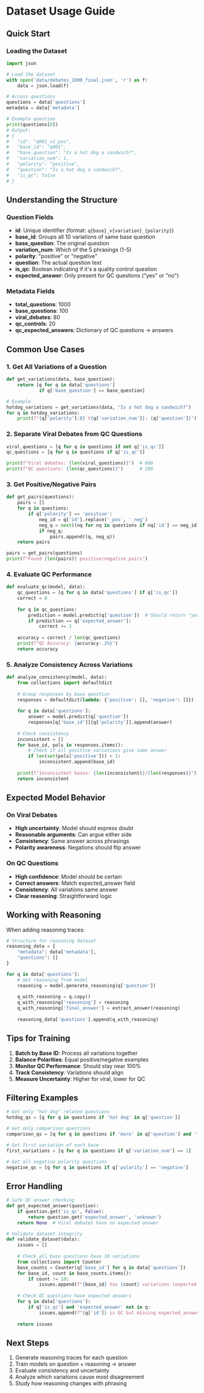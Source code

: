 # Dataset Usage Guide

## Quick Start

### Loading the Dataset
```python
import json

# Load the dataset
with open('data/debates_1000_final.json', 'r') as f:
    data = json.load(f)

# Access questions
questions = data['questions']
metadata = data['metadata']

# Example question
print(questions[0])
# Output:
# {
#   "id": "q001_v1_pos",
#   "base_id": "q001", 
#   "base_question": "Is a hot dog a sandwich?",
#   "variation_num": 1,
#   "polarity": "positive",
#   "question": "Is a hot dog a sandwich?",
#   "is_qc": false
# }
```

## Understanding the Structure

### Question Fields
- **id**: Unique identifier (format: `q{base}_v{variation}_{polarity}`)
- **base_id**: Groups all 10 variations of same base question
- **base_question**: The original question
- **variation_num**: Which of the 5 phrasings (1-5)
- **polarity**: "positive" or "negative"
- **question**: The actual question text
- **is_qc**: Boolean indicating if it's a quality control question
- **expected_answer**: Only present for QC questions ("yes" or "no")

### Metadata Fields
- **total_questions**: 1000
- **base_questions**: 100
- **viral_debates**: 80
- **qc_controls**: 20
- **qc_expected_answers**: Dictionary of QC questions → answers

## Common Use Cases

### 1. Get All Variations of a Question
```python
def get_variations(data, base_question):
    return [q for q in data['questions'] 
            if q['base_question'] == base_question]

# Example
hotdog_variations = get_variations(data, "Is a hot dog a sandwich?")
for q in hotdog_variations:
    print(f"{q['polarity']:8} V{q['variation_num']}: {q['question']}")
```

### 2. Separate Viral Debates from QC Questions
```python
viral_questions = [q for q in questions if not q['is_qc']]
qc_questions = [q for q in questions if q['is_qc']]

print(f"Viral debates: {len(viral_questions)}")  # 800
print(f"QC questions: {len(qc_questions)}")      # 200
```

### 3. Get Positive/Negative Pairs
```python
def get_pairs(questions):
    pairs = []
    for q in questions:
        if q['polarity'] == 'positive':
            neg_id = q['id'].replace('_pos', '_neg')
            neg_q = next((nq for nq in questions if nq['id'] == neg_id), None)
            if neg_q:
                pairs.append((q, neg_q))
    return pairs

pairs = get_pairs(questions)
print(f"Found {len(pairs)} positive/negative pairs")
```

### 4. Evaluate QC Performance
```python
def evaluate_qc(model, data):
    qc_questions = [q for q in data['questions'] if q['is_qc']]
    correct = 0
    
    for q in qc_questions:
        prediction = model.predict(q['question'])  # Should return "yes" or "no"
        if prediction == q['expected_answer']:
            correct += 1
    
    accuracy = correct / len(qc_questions)
    print(f"QC Accuracy: {accuracy:.2%}")
    return accuracy
```

### 5. Analyze Consistency Across Variations
```python
def analyze_consistency(model, data):
    from collections import defaultdict
    
    # Group responses by base question
    responses = defaultdict(lambda: {'positive': [], 'negative': []})
    
    for q in data['questions']:
        answer = model.predict(q['question'])
        responses[q['base_id']][q['polarity']].append(answer)
    
    # Check consistency
    inconsistent = []
    for base_id, pols in responses.items():
        # Check if all positive variations give same answer
        if len(set(pols['positive'])) > 1:
            inconsistent.append(base_id)
    
    print(f"Inconsistent bases: {len(inconsistent)}/{len(responses)}")
    return inconsistent
```

## Expected Model Behavior

### On Viral Debates
- **High uncertainty**: Model should express doubt
- **Reasonable arguments**: Can argue either side
- **Consistency**: Same answer across phrasings
- **Polarity awareness**: Negations should flip answer

### On QC Questions
- **High confidence**: Model should be certain
- **Correct answers**: Match expected_answer field
- **Consistency**: All variations same answer
- **Clear reasoning**: Straightforward logic

## Working with Reasoning

When adding reasoning traces:
```python
# Structure for reasoning dataset
reasoning_data = {
    "metadata": data['metadata'],
    "questions": []
}

for q in data['questions']:
    # Get reasoning from model
    reasoning = model.generate_reasoning(q['question'])
    
    q_with_reasoning = q.copy()
    q_with_reasoning['reasoning'] = reasoning
    q_with_reasoning['final_answer'] = extract_answer(reasoning)
    
    reasoning_data['questions'].append(q_with_reasoning)
```

## Tips for Training

1. **Batch by Base ID**: Process all variations together
2. **Balance Polarities**: Equal positive/negative examples  
3. **Monitor QC Performance**: Should stay near 100%
4. **Track Consistency**: Variations should align
5. **Measure Uncertainty**: Higher for viral, lower for QC

## Filtering Examples

```python
# Get only "hot dog" related questions
hotdog_qs = [q for q in questions if 'hot dog' in q['question']]

# Get only comparison questions
comparison_qs = [q for q in questions if 'more' in q['question'] and 'than' in q['question']]

# Get first variation of each base
first_variations = [q for q in questions if q['variation_num'] == 1]

# Get all negative polarity questions
negative_qs = [q for q in questions if q['polarity'] == 'negative']
```

## Error Handling

```python
# Safe QC answer checking
def get_expected_answer(question):
    if question.get('is_qc', False):
        return question.get('expected_answer', 'unknown')
    return None  # Viral debates have no expected answer

# Validate dataset integrity
def validate_dataset(data):
    issues = []
    
    # Check all base questions have 10 variations
    from collections import Counter
    base_counts = Counter(q['base_id'] for q in data['questions'])
    for base_id, count in base_counts.items():
        if count != 10:
            issues.append(f"{base_id} has {count} variations (expected 10)")
    
    # Check QC questions have expected answers
    for q in data['questions']:
        if q['is_qc'] and 'expected_answer' not in q:
            issues.append(f"{q['id']} is QC but missing expected_answer")
    
    return issues
```

## Next Steps

1. Generate reasoning traces for each question
2. Train models on question + reasoning → answer
3. Evaluate consistency and uncertainty
4. Analyze which variations cause most disagreement
5. Study how reasoning changes with phrasing